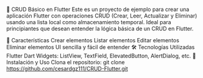 📱 CRUD Básico en Flutter
Este es un proyecto de ejemplo para crear una aplicación Flutter con operaciones CRUD (Crear, Leer, Actualizar y Eliminar) usando una lista local como almacenamiento temporal. Ideal para principiantes que desean entender la lógica básica de un CRUD en Flutter.

🚀 Características
Crear elementos
Listar elementos
Editar elementos
Eliminar elementos
UI sencilla y fácil de entender
🛠️ Tecnologías Utilizadas
Flutter
Dart
Widgets: ListView, TextField, ElevatedButton, AlertDialog, etc.
🧪 Instalación y Uso
Clona el repositorio:
git clone https://github.com/cesardgz111/CRUD-Flutter.git